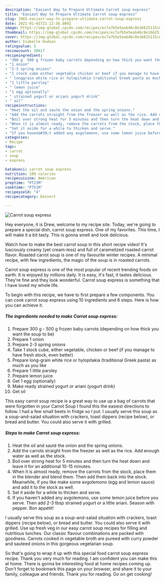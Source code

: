 ```yaml
---
description: "Easiest Way to Prepare Ultimate Carrot soup express"
title: "Easiest Way to Prepare Ultimate Carrot soup express"
slug: 2965-easiest-way-to-prepare-ultimate-carrot-soup-express
date: 2021-01-01T21:12:56.804Z
image: https://img-global.cpcdn.com/recipes/ec7a7b5e5eab46c8e16625115c858875/751x532cq70/carrot-soup-express-recipe-main-photo.jpg
thumbnail: https://img-global.cpcdn.com/recipes/ec7a7b5e5eab46c8e16625115c858875/751x532cq70/carrot-soup-express-recipe-main-photo.jpg
cover: https://img-global.cpcdn.com/recipes/ec7a7b5e5eab46c8e16625115c858875/751x532cq70/carrot-soup-express-recipe-main-photo.jpg
author: Isabelle Hudson
ratingvalue: 5
reviewcount: 30617
recipeingredient:
- "300 g  500 g frozen baby carrots depending on how thick you want the soup to be"
- "1 onion"
- "2-3 spring onions"
- "1 stock cube either vegetable chicken or beef if you manage to have fresh stock even better"
- " longgrain white rice or hylopitakia traditional Greek pasta as much as you like"
- "1 little parsley"
- " lemon juice"
- "1 egg optionally"
- " strained yogurt or ariani yogurt drink"
- " oil"
recipeinstructions:
- "Heat the oil and sauté the onion and the spring onions."
- "Add the carrots straight from the freezer as well as the rice. Add enough water as well as the stock."
- "Boil over strong heat for 5 minutes and then turn the heat down and leave it for an additional 10-15 minutes."
- "When it is almost ready, remove the carrots from the stock, place them in the blender and blend them. Then add them back into the stock. Meanwhile, if you like make some avgolemono (egg and lemon sauce) and add it to the stock as well."
- "Set it aside for a while to thicken and serve."
- "If you haven&#39;t added any avgolemono, use some lemon juice before you serve. Then add 2-3 tbsp strained yogurt or a little ariani. Season with pepper. Bon appétit!"
categories:
- Recipe
tags:
- carrot
- soup
- express

katakunci: carrot soup express 
nutrition: 189 calories
recipecuisine: American
preptime: "PT23M"
cooktime: "PT51M"
recipeyield: "4"
recipecategory: Dessert

---
```



![Carrot soup express](https://img-global.cpcdn.com/recipes/ec7a7b5e5eab46c8e16625115c858875/751x532cq70/carrot-soup-express-recipe-main-photo.jpg)

Hey everyone, it is Drew, welcome to my recipe site. Today, we're going to prepare a special dish, carrot soup express. One of my favorites. This time, I will make it a bit tasty. This is gonna smell and look delicious.

Watch how to make the best carrot soup in this short recipe video! It&#39;s lusciously creamy (yet cream-less) and full of caramelized roasted carrot flavor. Roasted carrot soup is one of my favourite winter recipes. A minimal recipe, with few ingredients, the magic of the soup is in roasted carrots.

Carrot soup express is one of the most popular of recent trending foods on earth. It is enjoyed by millions daily. It is easy, it's fast, it tastes delicious. They're fine and they look wonderful. Carrot soup express is something that I have loved my whole life.


To begin with this recipe, we have to first prepare a few components. You can cook carrot soup express using 10 ingredients and 6 steps. Here is how you can achieve it.

<!--inarticleads1-->

##### The ingredients needed to make Carrot soup express:

1. Prepare 300 g - 500 g frozen baby carrots (depending on how thick you want the soup to be)
1. Prepare 1 onion
1. Prepare 2-3 spring onions
1. Take 1 stock cube, either vegetable, chicken or beef (if you manage to have fresh stock, even better)
1. Prepare  long-grain white rice or hylopitakia (traditional Greek pasta) as much as you like
1. Prepare 1 little parsley
1. Prepare  lemon juice
1. Get 1 egg (optionally)
1. Make ready  strained yogurt or ariani (yogurt drink)
1. Get  oil


This easy carrot soup recipe is a great way to use up a bag of carrots that were forgotten in your Carrot Soup I found this the easiest directions to follow. I had a few small beets in fridge so I put. I usually serve this soup as a soup-and-salad situation with crackers, toast dippers (recipe below), or bread and butter. You could also serve it with grilled. 

<!--inarticleads2-->

##### Steps to make Carrot soup express:

1. Heat the oil and sauté the onion and the spring onions.
1. Add the carrots straight from the freezer as well as the rice. Add enough water as well as the stock.
1. Boil over strong heat for 5 minutes and then turn the heat down and leave it for an additional 10-15 minutes.
1. When it is almost ready, remove the carrots from the stock, place them in the blender and blend them. Then add them back into the stock. Meanwhile, if you like make some avgolemono (egg and lemon sauce) and add it to the stock as well.
1. Set it aside for a while to thicken and serve.
1. If you haven&#39;t added any avgolemono, use some lemon juice before you serve. Then add 2-3 tbsp strained yogurt or a little ariani. Season with pepper. Bon appétit!


I usually serve this soup as a soup-and-salad situation with crackers, toast dippers (recipe below), or bread and butter. You could also serve it with grilled. Use up fresh veg in our easy carrot soup recipes for filling and nutritious lunches. Our classic flavour combinations are packed with goodness. Carrots cooked in vegetable broth are pureed with curry powder and sauteed onions in this gorgeous vegetarian soup. 

So that's going to wrap it up with this special food carrot soup express recipe. Thank you very much for reading. I am confident you can make this at home. There is gonna be interesting food at home recipes coming up. Don't forget to bookmark this page on your browser, and share it to your family, colleague and friends. Thank you for reading. Go on get cooking!
